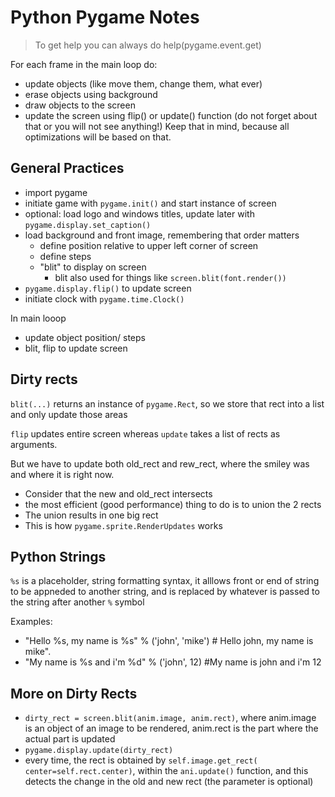 # Python Pygame Notes

> To get help you can always do help(pygame.event.get)

For each frame in the main loop do:
- update objects (like move them, change them, what ever)
- erase objects using background
- draw objects to the screen
- update the screen using flip() or update() function (do not forget about that or you will not see anything!)
Keep that in mind, because all optimizations will be based on that. 

## General Practices
- import pygame
- initiate game with `pygame.init()` and start instance of screen
- optional: load logo and windows titles, update later with `pygame.display.set_caption()`
- load background and front image, remembering that order matters
    - define position relative to upper left corner of screen
    - define steps
    - "blit" to display on screen
        - blit also used for things like `screen.blit(font.render())`
- `pygame.display.flip()` to update screen
- initiate clock with `pygame.time.Clock()`

In main looop
- update object position/ steps
- blit, flip to update screen

## Dirty rects
`blit(...)` returns an instance of `pygame.Rect`, so we store that rect into a list and only update those areas

`flip` updates entire screen whereas `update` takes a list of rects as arguments.

But we have to update both old_rect and rew_rect, where the smiley was and where it is right now.
- Consider that the new and old_rect intersects
- the most efficient (good performance) thing to do is to union the 2 rects
- The union results in one big rect
- This is how `pygame.sprite.RenderUpdates` works

## Python Strings
`%s` is a placeholder, string formatting syntax, it alllows front or end of string to be appneded to another string, and is replaced by whatever is passed to the string after another `%` symbol

Examples:
- "Hello %s, my name is %s" % ('john', 'mike') # Hello john, my name is mike".
- "My name is %s and i'm %d" % ('john', 12) #My name is john and i'm 12

## More on Dirty Rects
- `dirty_rect = screen.blit(anim.image, anim.rect)`, where anim.image is an object of an image to be rendered, anim.rect is the part where the actual part is updated
- `pygame.display.update(dirty_rect)`
- every time, the rect is obtained by `self.image.get_rect( center=self.rect.center)`, within the `ani.update()` function, and this detects the change in the old and new rect (the parameter is optional)
